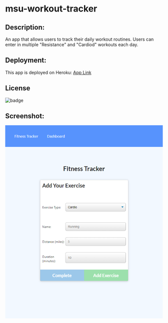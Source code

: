 # msu-workout-tracker

## Description:
An app that allows users to track their daily workout routines. Users can enter in multiple "Resistance" and "Cardiod" workouts each day.

## Deployment:
This app is deployed on Heroku: [App Link](https://young-meadow-68457.herokuapp.com/)

## License
![badge](https://img.shields.io/badge/license-MIT-brightgreen)

## Screenshot:
<img src="/assets/fitness-tracker.png" alt="screenshot" width="600">
